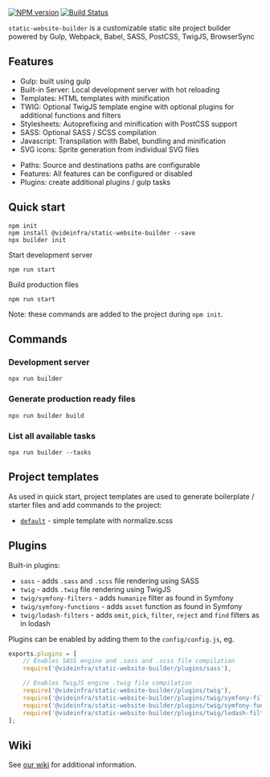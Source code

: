 [npm-url]: https://npmjs.org/package/@videinfra/static-website-builder
[npm-image]: http://img.shields.io/npm/v/@videinfra/static-website-builder.svg
[travis-url]: https://travis-ci.org/videinfra/static-website-builder
[travis-image]: https://travis-ci.org/videinfra/static-website-builder.svg?branch=master

[![NPM version][npm-image]][npm-url] [![Build Status][travis-image]][travis-url]

`static-website-builder` is a customizable static site project builder powered by Gulp, Webpack, Babel, SASS, PostCSS, TwigJS, BrowserSync

## Features

- Gulp: built using gulp
- Built-in Server: Local development server with hot reloading
- Templates: HTML templates with minification
- TWIG: Optional TwigJS template engine with optional plugins for additional functions and filters
- Stylesheets: Autoprefixing and minification with PostCSS support 
- SASS: Optional SASS / SCSS compilation
- Javascript: Transpilation with Babel, bundling and minification
- SVG icons: Sprite generation from individual SVG files


* Paths: Source and destinations paths are configurable
* Features: All features can be configured or disabled
* Plugins: create additional plugins / gulp tasks

## Quick start

```
npm init
npm install @videinfra/static-website-builder --save
npx builder init
```

Start development server
```
npm run start
```

Build production files
```
npm run start
```

Note: these commands are added to the project during `npm init`.

## Commands

### Development server

```npx run builder```

### Generate production ready files

```npx run builder build```

### List all available tasks

```npx run builder --tasks```

## Project templates

As used in quick start, project templates are used to generate boilerplate / starter files and add commands to the project:

- [`default`](https://github.com/videinfra/static-website-builder/tree/master/init/default) - simple template with normalize.scss


## Plugins

Built-in plugins:
- `sass` - adds `.sass` and `.scss` file rendering using SASS
- `twig` - adds `.twig` file rendering using TwigJS
- `twig/symfony-filters` - adds `humanize` filter as found in Symfony
- `twig/symfony-functions` - adds `asset` function as found in Symfony
- `twig/lodash-filters` - adds `omit`, `pick`, `filter`, `reject` and `find` filters as in lodash

Plugins can be enabled by adding them to the `config/config.js`, eg.

```js
exports.plugins = [
    // Enables SASS engine and .sass and .scss file compilation
    require('@videinfra/static-website-builder/plugins/sass'),

    // Enables TwigJS engine .twig file compilation
    require('@videinfra/static-website-builder/plugins/twig'),
    require('@videinfra/static-website-builder/plugins/twig/symfony-filters'),
    require('@videinfra/static-website-builder/plugins/twig/symfony-functions'),
    require('@videinfra/static-website-builder/plugins/twig/lodash-filters'),
];
```

## Wiki

See [our wiki](https://github.com/videinfra/static-website-builder/wiki) for additional information.

[npm-url]: https://npmjs.org/package/@videinfra/static-website-builder
[npm-image]: http://img.shields.io/npm/v/@videinfra/static-website-builder.svg
[travis-url]: https://travis-ci.org/videinfra/static-website-builder
[travis-image]: https://travis-ci.org/videinfra/static-website-builder.svg?branch=master
